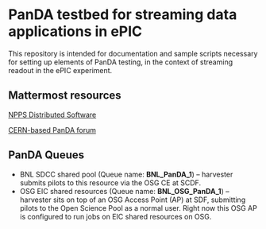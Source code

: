 # PanDA testbed for streaming data applications in ePIC

This repository is intended for documentation and sample scripts
necessary for setting up elements of PanDA testing, in the context
of streaming readout in the ePIC experiment.

## Mattermost resources

[NPPS Distributed Software](https://chat.sdcc.bnl.gov/npps/channels/distributed-software)

[CERN-based PanDA forum](https://mattermost.web.cern.ch/panda/channels/town-square)

## PanDA Queues

* BNL SDCC shared pool (Queue name: **BNL_PanDA_1**) – harvester submits pilots to this resource via the OSG CE at SCDF.  
* OSG EIC shared resources (Queue name: **BNL_OSG_PanDA_1**) – harvester sits on top of an OSG Access Point (AP) at SDF,
submitting pilots to the Open Science Pool as a normal user. Right now this OSG AP is configured to run jobs on EIC shared
resources on OSG. 
